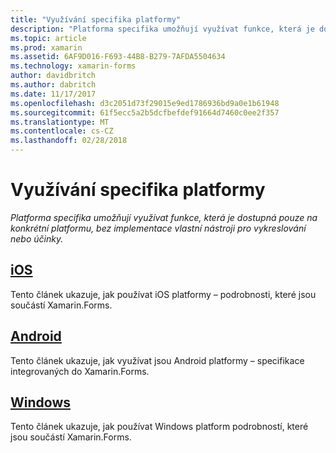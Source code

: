 ```yaml
---
title: "Využívání specifika platformy"
description: "Platforma specifika umožňují využívat funkce, která je dostupná pouze na konkrétní platformu, bez implementace vlastní nástroji pro vykreslování nebo účinky."
ms.topic: article
ms.prod: xamarin
ms.assetid: 6AF9D016-F693-44B8-B279-7AFDA5504634
ms.technology: xamarin-forms
author: davidbritch
ms.author: dabritch
ms.date: 11/17/2017
ms.openlocfilehash: d3c2051d73f29015e9ed1786936bd9a0e1b61948
ms.sourcegitcommit: 61f5ecc5a2b5dcfbefdef91664d7460c0ee2f357
ms.translationtype: MT
ms.contentlocale: cs-CZ
ms.lasthandoff: 02/28/2018
---
```

# <a name="consuming-platform-specifics"></a>Využívání specifika platformy

_Platforma specifika umožňují využívat funkce, která je dostupná pouze na konkrétní platformu, bez implementace vlastní nástroji pro vykreslování nebo účinky._

## <a name="iosiosmd"></a>[iOS](ios.md)

Tento článek ukazuje, jak používat iOS platformy – podrobnosti, které jsou součástí Xamarin.Forms.

## <a name="androidandroidmd"></a>[Android](android.md)

Tento článek ukazuje, jak využívat jsou Android platformy – specifikace integrovaných do Xamarin.Forms.

## <a name="windowswindowsmd"></a>[Windows](windows.md)

Tento článek ukazuje, jak používat Windows platform podrobností, které jsou součástí Xamarin.Forms.
